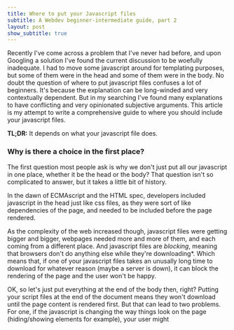 ```yaml
---
title: Where to put your Javascript files
subtitle: A Webdev beginner-intermediate guide, part 2
layout: post
show_subtitle: true
---
```


Recently I've come across a problem that I've never had before, and upon Googling a solution I've found the current discussion to be woefully inadequate. I had to move some javascript around for templating purposes, but some of them were in the head and some of them were in the body. No doubt the question of where to put javascript files confuses a lot of beginners. It's because the explanation can be long-winded and very contextually dependent. But in my searching I've found many explanations to have conflicting and very opinionated subjective arguments. This article is my attempt to write a comprehensive guide to where you should include your javascript files.

**TL;DR:** It depends on what your javascript file does.

### Why is there a choice in the first place?

The first question most people ask is why we don't just put all our javascript in one place, whether it be the head or the body? That question isn't so complicated to answer, but it takes a little bit of history.

In the dawn of ECMAscript and the HTML spec, developers included javascript in the head just like css files, as they were sort of like dependencies of the page, and needed to be included before the page rendered.

As the complexity of the web increased though, javascript files were getting bigger and bigger, webpages needed more and more of them, and each coming from a different place. And javascript files are *blocking*, meaning that browsers don't do anything else while they're downloading\*. Which means that, if one of your javascript files takes an unusally long time to download for whatever reason (maybe a server is down), it can block the rendering of the page and the user won't be happy.

OK, so let's just put everything at the end of the body then, right? Putting your script files at the end of the document means they won't download until the page content is rendered first. But that can lead to two problems. For one, if the javascript is changing the way things look on the page (hiding/showing elements for example), your user might 